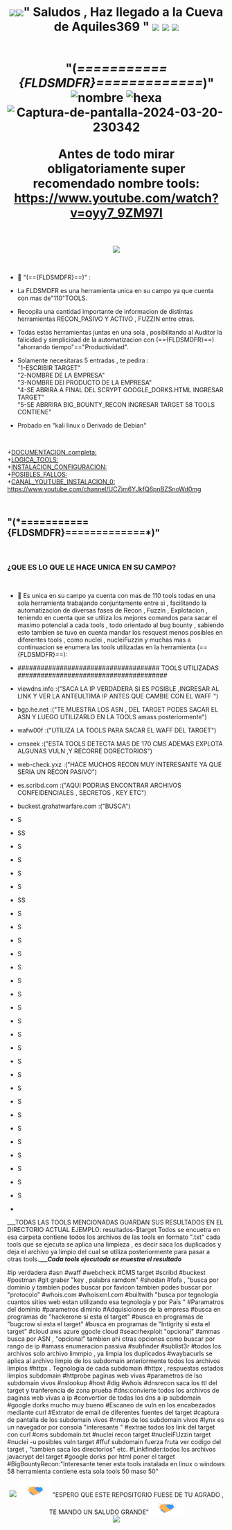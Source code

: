 <h1 align="center"><img height="40" src="https://github.com/7oSkaaa/7oSkaaa/blob/main/Images/about_me.gif?raw=true"><img height="40" src="https://emoji.gg/assets/emoji/7333-parrotdance.gif">" Saludos , Haz llegado a la Cueva de Aquiles369 " <img height="40" src="https://emoji.gg/assets/emoji/7333-parrotdance.gif"> <img height="40" src="https://github.com/7oSkaaa/7oSkaaa/blob/main/Images/about_me.gif?raw=true"> <img height="35" src="https://user-images.githubusercontent.com/73097560/115834477-dbab4500-a447-11eb-908a-139a6edaec5c.gif"> 

<br>"(*==========={FLDSMDFR}=============*)"<br>
<img>![nombre](https://github.com/Aquiles369/FLDSMDFR/assets/160543861/0f86d048-5100-40a5-a319-bda11b5c2f3d)</img> 
<img>![hexa](https://github.com/Aquiles369/FLDSMDFR/assets/160543861/e90bfbc5-20fc-4df8-b795-889158e91d3b)</img> 
<br><img>![Captura-de-pantalla-2024-03-20-230342](https://github.com/Aquiles369/FLDSMDFR/assets/160543861/fc99df71-94a5-41a3-90e8-43b7666e25e8)</img><br>
 
 Antes de todo mirar obligatoriamente super recomendado nombre tools: https://www.youtube.com/watch?v=oyy7_9ZM97I

</h1>

</p>
<br>
 
 <p align="center">
  <img src="https://user-images.githubusercontent.com/73097560/115834477-dbab4500-a447-11eb-908a-139a6edaec5c.gif"> 
  </p>
<br> 

- :file_folder: "(=={FLDSMDFR}==)" :
- La FLDSMDFR es una herramienta unica en su campo ya que cuenta con mas de"110"TOOLS.
- Recopila una cantidad importante de informacion de distintas herramientas RECON_PASIVO Y ACTIVO , FUZZIN entre otras.
- Todas estas herramientas juntas en una sola , posibilitando al Auditor la falicidad y simplicidad de la automatizacion con (=={FLDSMDFR}==) "ahorrando tiempo"=="Productividad".
- Solamente necesitaras 5 entradas , te pedira :  <br> "1-ESCRIBIR TARGET"  <br> "2-NOMBRE DE LA EMPRESA"   <br> "3-NOMBRE DEl PRODUCTO DE LA EMPRESA" <br> "4-SE ABRIRA A FINAL DEL SCRYPT GOOGLE_DORKS.HTML INGRESAR TARGET"   <br>  "5-SE ABRRIRA BIG_BOUNTY_RECON INGRESAR TARGET 58 TOOLS CONTIENE"  <br>
- Probado en "kali linux o Derivado  de Debian"

  <br>

+[DOCUMENTACION_completa:](DOCUEMENTACION_COMPLETA/DOCUMENTACION_COMPLETA_TODO)<br>
+[LOGICA_TOOLS:](DOCUEMENTACION_COMPLETA/LOGICA.txt)<br>
+[INSTALACION_CONFIGURACION:](DOCUEMENTACION_COMPLETA/INSTALACION_CONFIGURACION.txt)<br>
+[POSIBLES_FALLOS:](DOCUEMENTACION_COMPLETA/POSIBLES_FALLOS.txt)<br>
+[CANAL_YOUTUBE_INSTALACION_0: https://www.youtube.com/channel/UCZjm6YJkfQ6pnBZSnoWd0mg ](https://www.youtube.com/channel/UCZjm6YJkfQ6pnBZSnoWd0mg)
<br>

<h2>
<br>"(*==========={FLDSMDFR}=============*)"<br>
</h2>
<br>
 <h3>¿QUE ES LO QUE LE HACE UNICA EN SU CAMPO? </h3>
<br>

- :file_folder: Es unica en su campo ya cuenta con mas de 110 tools todas en una sola herramienta trabajando conjuntamente entre si , facilitando la automatizacion de diversas fases de Recon , Fuzzin , Explotacion , teniendo en cuenta que se utiliza los mejores comandos para sacar el maximo potencial a cada tools , todo orientado al  bug bounty , sabiendo esto tambien se tuvo en cuenta mandar los resquest menos posibles en diferentes tools , como nuclei , nucleiFuzzin  y muchas mas a continuacion se enumera las tools utilizadas en la herramienta (=={FLDSMDFR}==):<br>
- #####################################		TOOLS UTILIZADAS	#######################################<br>

- viewdns.info :("SACA LA IP VERDADERA SI ES POSIBLE ,INGRESAR AL LINK Y VER LA ANTEULTIMA IP ANTES QUE CAMBIE CON EL WAFF ")
- bgp.he.net :("TE MUESTRA LOS ASN , DEL TARGET PODES SACAR EL ASN Y LUEGO UTILIZARLO EN LA TOOLS amass posteriormente")
- wafw00f :("UTILIZA LA TOOLS PARA SACAR EL WAFF DEL TARGET")
- cmseek :("ESTA TOOLS DETECTA MAS DE 170 CMS ADEMAS EXPLOTA ALGUNAS VULN ,Y RECORRE DORECTORIOS")
- web-check.yxz :("HACE MUCHOS RECON MUY INTERESANTE YA QUE SERIA UN RECON PASIVO")
- es.scribd.com :("AQUI PODRIAS ENCONTRAR ARCHIVOS CONFEIDENCIALES , SECRETOS , KEY ETC")
- buckest.grahatwarfare.com :("BUSCA")
- S
- SS
- S
- S
- S
- S
- SS
- S
- S
- S
- S
- S
- S
- S
- S
- S
- S
- S
- S
- S
- S
- S
- S
- S
- S
- S
- S
- S
- S
- 

___TODAS LAS TOOLS MENCIONADAS GUARDAN SUS RESULTADOS EN EL DIRECTORIO ACTUAL EJEMPLO: resultados-$target 
Todos se encuetra en esa carpeta contiene todos los archivos de las tools en formato ".txt" cada tools que se ejecuta  se aplica una limpieza  , es decir saca los duplicados y deja el archivo ya limpio del cual se utiliza posteriormente para pasar a otras tools.______Cada tools ejecutada se muestra el resultado___ 

#ip verdadera
#asn
#waff
#webcheck
#CMS target
#scribd
#buckest
#postman
#git graber "key , palabra ramdom" 
#shodan
#fofa , "busca por dominio y tambien podes buscar por favicon  tambien podes buscar por "protocolo"
#whois.com
#whoisxml.com
#builtwith "busca por tegnologia cuantos sitios web estan utilizando esa tegnologia y por País "
#Paramatros del dominio
#parametros diminio
#Adquisiciones de la empresa
#busca en programas de "hackerone si esta el target"
#busca en programas de "bugcrow si esta el target"
#busca en programas de "Intigrity si esta el target"
#cloud aws azure ggocle cloud
#seacrhexploit "opcional"
#ammas busca por ASN , "opcional" tambien ahi otras opciones como buscar por rango de ip
#amass enumeracion passiva
#subfinder 
#sublist3r
#todos los archivos  solo archivo limmpio , ya limpia los duplicados 
#waybacurls se aplica al archivo limpio de los subdomain anteriormente todos los archivos limpios
#httpx . Tegnologia de cada subdomain
#httpx , respuestas estados limpios subdomain
#httprobe paginas web vivas 
#parametros de lso subdomain vivos
#nslookup
#host
#dig
#whois
#dnsrecon saca los ttl del target y tranferencia de zona prueba
#dns:convierte todos los archivos de paginas web vivas a ip
#convertior de todas los dns a ip subdomain
#google dorks mucho muy bueno
#Escaneo de vuln en los encabezados mediante curl
#Extrator de email de diferentes fuentes  del target
#captura de pantalla de los subdomain vivos
#nmap de los subdomain vivos
#lynx es un navegador por consola "interesante "
#extrae todos los link del target con curl
#cms subdomain.txt
#nuclei recon target
#nucleiFUzzin target
#nuclei -u posibles vuln target
#ffuf subdomain fuerza fruta  ver codigo del target , "tambien saca los directorios" etc.
#Linkfinder:todos los archivos javacrypt del target
#google dorks por html poner el target
#BigBountyRecon:"Interesante tener esta tools instalada en linux o windows 58 herramienta contiene esta sola tools 50 maso  50"

  
<p align="center">
  <img src="https://user-images.githubusercontent.com/73097560/115834477-dbab4500-a447-11eb-908a-139a6edaec5c.gif"> 
<img src="https://github.com/0xAbdulKhalid/0xAbdulKhalid/raw/main/assets/mdImages/handshake.gif" width ="80">"ESPERO QUE ESTE REPOSITORIO  FUESE DE TU AGRADO , TE MANDO UN SALUDO GRANDE"<img src="https://github.com/0xAbdulKhalid/0xAbdulKhalid/raw/main/assets/mdImages/handshake.gif" width ="80">
	<br>
	<img src="https://user-images.githubusercontent.com/73097560/115834477-dbab4500-a447-11eb-908a-139a6edaec5c.gif"> 
</p>

 
